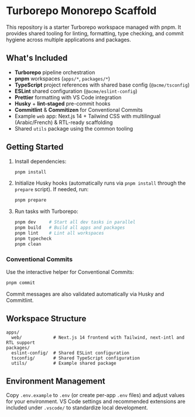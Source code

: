 # Turborepo Monorepo Scaffold

This repository is a starter Turborepo workspace managed with pnpm. It provides shared tooling for linting, formatting, type checking, and commit hygiene across multiple applications and packages.

## What's Included

- **Turborepo** pipeline orchestration
- **pnpm** workspaces (`apps/*`, `packages/*`)
- **TypeScript** project references with shared base config (`@acme/tsconfig`)
- **ESLint** shared configuration (`@acme/eslint-config`)
- **Prettier** formatting with VS Code integration
- **Husky** + **lint-staged** pre-commit hooks
- **Commitlint** & **Commitizen** for Conventional Commits
- Example `web` app: Next.js 14 + Tailwind CSS with multilingual (Arabic/French) & RTL-ready scaffolding
- Shared `utils` package using the common tooling

## Getting Started

1. Install dependencies:
   ```bash
   pnpm install
   ```
2. Initialize Husky hooks (automatically runs via `pnpm install` through the `prepare` script). If needed, run:
   ```bash
   pnpm prepare
   ```
3. Run tasks with Turborepo:
   ```bash
   pnpm dev     # Start all dev tasks in parallel
   pnpm build   # Build all apps and packages
   pnpm lint    # Lint all workspaces
   pnpm typecheck
   pnpm clean
   ```

### Conventional Commits

Use the interactive helper for Conventional Commits:

```bash
pnpm commit
```

Commit messages are also validated automatically via Husky and Commitlint.

## Workspace Structure

```
apps/
  web/            # Next.js 14 frontend with Tailwind, next-intl and RTL support
packages/
  eslint-config/  # Shared ESLint configuration
  tsconfig/       # Shared TypeScript configuration
  utils/          # Example shared package
```

## Environment Management

Copy `.env.example` to `.env` (or create per-app `.env` files) and adjust values for your environment. VS Code settings and recommended extensions are included under `.vscode/` to standardize local development.
